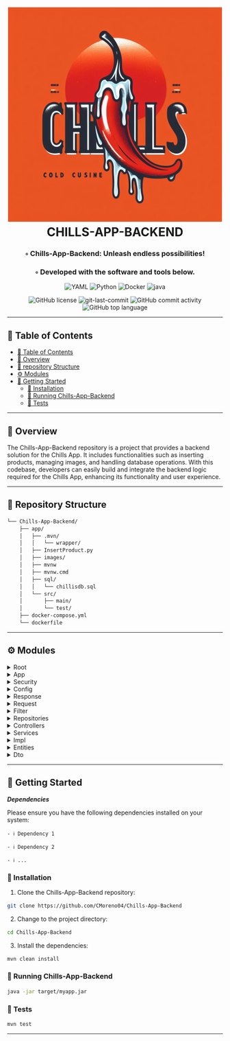 <div align="center">
<h1 align="center">
<img src="https://github.com/CMoreno04/Chills-App-Backend/blob/main/app/images/chills_cold.jpg" width="500"  />
<br>CHILLS-APP-BACKEND</h1>
<h3>◦ Chills-App-Backend: Unleash endless possibilities!</h3>
<h3>◦ Developed with the software and tools below.</h3>

<p align="center">
<img src="https://img.shields.io/badge/YAML-CB171E.svg?style=flat-square&logo=YAML&logoColor=white" alt="YAML" />
<img src="https://img.shields.io/badge/Python-3776AB.svg?style=flat-square&logo=Python&logoColor=white" alt="Python" />
<img src="https://img.shields.io/badge/Docker-2496ED.svg?style=flat-square&logo=Docker&logoColor=white" alt="Docker" />
<img src="https://img.shields.io/badge/java-%23ED8B00.svg?style=flat-square&logo=openjdk&logoColor=white" alt="java" />
</p>
<img src="https://img.shields.io/github/license/CMoreno04/Chills-App-Backend?style=flat-square&color=5D6D7E" alt="GitHub license" />
<img src="https://img.shields.io/github/last-commit/CMoreno04/Chills-App-Backend?style=flat-square&color=5D6D7E" alt="git-last-commit" />
<img src="https://img.shields.io/github/commit-activity/m/CMoreno04/Chills-App-Backend?style=flat-square&color=5D6D7E" alt="GitHub commit activity" />
<img src="https://img.shields.io/github/languages/top/CMoreno04/Chills-App-Backend?style=flat-square&color=5D6D7E" alt="GitHub top language" />
</div>

---

## 📖 Table of Contents
- [📖 Table of Contents](#-table-of-contents)
- [📍 Overview](#-overview)
- [📂 repository Structure](#-repository-structure)
- [⚙️ Modules](#modules)
- [🚀 Getting Started](#-getting-started)
    - [🔧 Installation](#-installation)
    - [🤖 Running Chills-App-Backend](#-running-Chills-App-Backend)
    - [🧪 Tests](#-tests)

---


## 📍 Overview

The Chills-App-Backend repository is a project that provides a backend solution for the Chills App. It includes functionalities such as inserting products, managing images, and handling database operations. With this codebase, developers can easily build and integrate the backend logic required for the Chills App, enhancing its functionality and user experience.

---

## 📂 Repository Structure

```sh
└── Chills-App-Backend/
    ├── app/
    │   ├── .mvn/
    │   │   └── wrapper/
    │   ├── InsertProduct.py
    │   ├── images/
    │   ├── mvnw
    │   ├── mvnw.cmd
    │   ├── sql/
    │   │   └── chillisdb.sql
    │   └── src/
    │       ├── main/
    │       └── test/
    ├── docker-compose.yml
    └── dockerfile

```

---


## ⚙️ Modules

<details closed><summary>Root</summary>

| File                                                                                               | Summary                                                                                                                                                                                                                                                                                                                                                                                                                                                                                                                                     |
| ---                                                                                                | ---                                                                                                                                                                                                                                                                                                                                                                                                                                                                                                                                         |
| [dockerfile](https://github.com/CMoreno04/Chills-App-Backend/blob/main/dockerfile)                 | Creates a Docker image for the Chills-App-Backend project. It uses an ARM-compatible base image with Maven and Java 17. The code sets the working directory, copies the pom.xml file to fetch dependencies, and then copies the src directory containing the source code. Maven is used to package the application without running tests. The code also exposes port 8081 and runs the built Spring Boot application using the packaged WAR file.                                                                                 |
| [docker-compose.yml](https://github.com/CMoreno04/Chills-App-Backend/blob/main/docker-compose.yml) | Defines a Docker Compose configuration file. It sets up multiple services, including the backend for a Chills Restaurant app, a MariaDB database, a React app, and an Nginx proxy. The Chills Restaurant backend service is configured with environment variables for the server, database, logging, and security settings. The MariaDB service is configured with a root password and a database. The React app is configured with an API URL. The Nginx proxy is configured with SSL certificates and a custom nginx.conf file. |

</details>

<details closed><summary>App</summary>

| File                                                                                                                                                      | Summary                                                                                                                                                                                                                                                                                                                                                                                                                                                                                                                                                                                                                              |
| ---                                                                                                                                                       | ---                                                                                                                                                                                                                                                                                                                                                                                                                                                                                                                                                                                                                                  |
| [mvnw.cmd](https://github.com/CMoreno04/Chills-App-Backend/blob/main/app/mvnw.cmd)                                                                        | A Windows batch script that starts the Apache Maven Wrapper, a tool that automatically downloads and configures the necessary Maven version for a project. It checks the presence and validity of the Java path, sets up the project base directory, downloads the Maven Wrapper if necessary, verifies its SHA-256 sum, and then runs Maven with the provided command line arguments. It also includes the option to execute pre and post scripts before and after the Maven Wrapper execution.                                                                                                                   |
| [mvnw](https://github.com/CMoreno04/Chills-App-Backend/blob/main/app/mvnw)                                                                                | A shell script that starts the Apache Maven Wrapper, which is a way to ensure that a specific version of Maven is used for a project, regardless of the version installed on the system. The script finds the project base directory, downloads the Maven wrapper if necessary, sets the Java and Maven environment variables, and then invokes the Maven wrapper to execute Maven commands with the specified arguments.                                                                                                                                                                                                |
| [InsertProduct.py](https://github.com/CMoreno04/Chills-App-Backend/blob/main/app/InsertProduct.py)                                                        | An implementation of a script called "InsertProduct.py" in the "Chills-App-Backend/app" directory. It utilizes the pymysql library to connect to a MySQL database called "chillisdb". The script inserts a list of products into the "MenuItem" table in the database. Each product has attributes such as name, price, description, imageUrl, and category. The script reads the image files specified in the "imageUrl" attribute and converts them into image blobs to be stored in the database. It then uses a bulk insert method to efficiently insert all the products into the database and commits the changes. |
| [AppApplicationTests.java](https://github.com/CMoreno04/Chills-App-Backend/blob/main/app/src/test/java/com/chillsrestaurant/app/AppApplicationTests.java) | A test class called "AppApplicationTests" located in the "app/src/test/java/com/chillsrestaurant/app" path. It uses the Spring Boot framework to test the application's context loading functionality. It is annotated with "@SpringBootTest" to indicate that it is a Spring Boot test. The "contextLoads" method is empty, indicating that it is a basic test to ensure that the application's context can be successfully loaded.                                                                                                                                                                                    |
| [ServletInitializer.java](https://github.com/CMoreno04/Chills-App-Backend/blob/main/app/src/main/java/com/chillsrestaurant/app/ServletInitializer.java)   | A Java class that extends SpringBootServletInitializer and overrides the configure() method. This class is responsible for configuring the Spring Boot application for deployment in a servlet container. It sets the main application class, AppApplication, as the source for the application.                                                                                                                                                                                                                                                                                                                         |
| [AppApplication.java](https://github.com/CMoreno04/Chills-App-Backend/blob/main/app/src/main/java/com/chillsrestaurant/app/AppApplication.java)           | Basic Spring Boot application starter class in Java. This is usually the entry point of a Spring Boot application, containing the `main` method that is required to run the application. The `@SpringBootApplication` annotation is a convenience annotation that adds:

- `@Configuration`: Tags the class as a source of bean definitions for the application context.
- `@EnableAutoConfiguration`: Tells Spring Boot to start adding beans based on classpath settings, other beans, and various property settings.
- `@ComponentScan`: Tells Spring to look for other components, configurations, and services in the `com.chillsrestaurant.app` package, allowing it to find controllers, services, etc.                                                                                                                                                                                                                                                                                                                                                                                                                                                                                                                                                                                                                     |

</details>

<details closed><summary>Security</summary>

| File                                                                                                                                                   | Summary                                                                                                                                                                             |
| ---                                                                                                                                                    | ---                                                                                                                                                                                 |
| [OpenApiConfig.java](https://github.com/CMoreno04/Chills-App-Backend/blob/main/app/src/main/java/com/chillsrestaurant/app/security/OpenApiConfig.java) |OpenApiConfig.java configures and provides an instance of OpenAPI for the Chills Restaurant API. It sets the title, version, and description for the API documentation. |

</details>

<details closed><summary>Config</summary>

| File                                                                                                                                                                          | Summary                                                                                                                                                                                                                                                                                                                                                           |
| ---                                                                                                                                                                           | ---                                                                                                                                                                                                                                                                                                                                                               |
| [SecurityConfiguration.java](https://github.com/CMoreno04/Chills-App-Backend/blob/main/app/src/main/java/com/chillsrestaurant/app/security/config/SecurityConfiguration.java) | Security Configuration for a Spring Boot application. It sets up various security features such as CSRF protection, CORS configuration, authorization rules, session management, and authentication providers. It also implements a JWT filter for authentication. Additionally, it defines a password encoder and an authentication manager. |

</details>

<details closed><summary>Response</summary>

| File                                                                                                                                                                                        | Summary                                                                                                                                                                                                                                                                                |
| ---                                                                                                                                                                                         | ---                                                                                                                                                                                                                                                                                    |
| [RegisteredResponse.java](https://github.com/CMoreno04/Chills-App-Backend/blob/main/app/src/main/java/com/chillsrestaurant/app/security/dao/response/RegisteredResponse.java)               | Java class that defines a response object for a security-related DAO operation in a Chills Restaurant application. The class has four annotations: @Data, @Builder, @NoArgsConstructor, and @AllArgsConstructor. It has a single field called "username" of type String. |
| [JwtAuthenticationResponse.java](https://github.com/CMoreno04/Chills-App-Backend/blob/main/app/src/main/java/com/chillsrestaurant/app/security/dao/response/JwtAuthenticationResponse.java) |  Class named "JwtAuthenticationResponse" that is meant to be a response object for JWT authentication. It has two properties: "token" and "role". The class is annotated with Lombok annotations for generating getters, setters, constructors, and builder methods. |

</details>

<details closed><summary>Request</summary>

| File                                                                                                                                                                               | Summary                                                                                                                                                                                                                                                                                                                                                                                                                                                             |
| ---                                                                                                                                                                                | ---                                                                                                                                                                                                                                                                                                                                                                                                                                                                 |
| [CustomerSigninRequest.java](https://github.com/CMoreno04/Chills-App-Backend/blob/main/app/src/main/java/com/chillsrestaurant/app/security/dao/request/CustomerSigninRequest.java) |  Java class called "CustomerSigninRequest" which extends another class called "SigninRequest". It represents a request for customer sign-in and includes a field for the username. The class uses Lombok annotations to automatically generate getters, setters, and constructor methods for the field.|
| [EmployeeSignUpRequest.java](https://github.com/CMoreno04/Chills-App-Backend/blob/main/app/src/main/java/com/chillsrestaurant/app/security/dao/request/EmployeeSignUpRequest.java) |  Java class named "EmployeeSignUpRequest" that extends another class called "SignUpRequest". It includes a data field called "employeeId" and utilizes Lombok annotations for generating getters, setters, equals, hashCode, and a default constructor. This class is used for representing a request object for employee sign-up functionality in a security-related DAO (Data Access Object) package of the Chills-App-Backend application. |
| [EmployeeSigninRequest.java](https://github.com/CMoreno04/Chills-App-Backend/blob/main/app/src/main/java/com/chillsrestaurant/app/security/dao/request/EmployeeSigninRequest.java) |  Java class named "EmployeeSigninRequest" which extends another class named "SigninRequest". It has a private field named "employeeId" and uses the Lombok library for generating getter, setter, constructor, and equals/hashCode methods. This class is located in a specific package within the "app/src/main/java/com/chillsrestaurant/app/security/dao/request" directory of a project named "Chills-App-Backend". |   
| [SignUpRequest.java](https://github.com/CMoreno04/Chills-App-Backend/blob/main/app/src/main/java/com/chillsrestaurant/app/security/dao/request/SignUpRequest.java)                 | Java class that defines a data transfer object (DTO) for a sign-up request. It contains properties for a user's first name, last name, email, password, and role. The class is annotated with Lombok annotations to automatically generate getters, setters, constructors, and other boilerplate code. This DTO is likely used for handling user registration in an application's security module.|

</details>

<details closed><summary>Filter</summary>

| File                                                                                                                                                                              | Summary                                                                                                                                                                                                                                                                                                                                                                                                                                                                            |
| ---                                                                                                                                                                               | ---                                                                                                                                                                                                                                                                                                                                                                                                                                                                                |
| [JwtAuthenticationFilter.java](https://github.com/CMoreno04/Chills-App-Backend/blob/main/app/src/main/java/com/chillsrestaurant/app/security/filter/JwtAuthenticationFilter.java) | Java class that represents a JWT (JSON Web Token) authentication filter. It is used to authenticate and authorize requests in a web application. The filter checks for a JWT in the request's "Authorization" header, extracts the user email from the token, and validates the token. If the token is valid, the filter sets the user's authentication details in the security context. It then allows the request to proceed to the next step in the filter chain. |

</details>

<details closed><summary>Repositories</summary>

| File                                                                                                                                                                 | Summary                                                                                                                                                                                                                                                                                                                                                                                                                                                                                      |
| ---                                                                                                                                                                  | ---                                                                                                                                                                                                                                                                                                                                                                                                                                                                                          |
| [CustomerRepository.java](https://github.com/CMoreno04/Chills-App-Backend/blob/main/app/src/main/java/com/chillsrestaurant/app/Repositories/CustomerRepository.java) | Java interface called CustomerRepository that extends the JpaRepository interface. It provides methods for accessing and manipulating Customer entities in a database. It includes methods for finding a customer by email, finding customer email by username, and performing other common CRUD operations on the Customer entity. The code also includes annotations for mapping the repository to the database and specifying SQL queries using the @Query annotation. |
| [EmployeeRepository.java](https://github.com/CMoreno04/Chills-App-Backend/blob/main/app/src/main/java/com/chillsrestaurant/app/Repositories/EmployeeRepository.java) | Java interface called EmployeeRepository that extends the JpaRepository interface. It provides methods for accessing and manipulating Employee entities in a database. It includes methods for finding a customer by email, finding customer email by username, and performing other common CRUD operations on the Employee entity. The code also includes annotations for mapping the repository to the database and specifying SQL queries using the @Query annotation.                                                                                                                                                                                                                                                                                                                                                                                                                                                                                    |
| [UserRepository.java](https://github.com/CMoreno04/Chills-App-Backend/blob/main/app/src/main/java/com/chillsrestaurant/app/Repositories/UserRepository.java)         | Repository interface in a Java project that uses Spring Data JPA. It extends the JpaRepository interface, which provides basic CRUD operations for the User entity. The interface declares a custom method "findByEmail", which allows finding a User entity by its email address. The UserRepository interface is also annotated with the @Repository annotation, indicating that it is a Spring-managed repository component.                                       |
| [MenuItemRepository.java](https://github.com/CMoreno04/Chills-App-Backend/blob/main/app/src/main/java/com/chillsrestaurant/app/Repositories/MenuItemRepository.java) | Repository interface named MenuItemRepository. It extends the JpaRepository interface, which is provided by the Spring Data JPA framework. This interface allows the application to perform CRUD operations (create, read, update, delete) on MenuItem objects stored in a database using Java Persistence API (JPA).                                                                                                                                                     |

</details>

<details closed><summary>Controllers</summary>

| File                                                                                                                                                                            | Summary                                                                                                                                                                                                                                                                                                                                                                                                                                                                                                      |
| ---                                                                                                                                                                             | ---                                                                                                                                                                                                                                                                                                                                                                                                                                                                                                          |
| [AuthenticationController.java](https://github.com/CMoreno04/Chills-App-Backend/blob/main/app/src/main/java/com/chillsrestaurant/app/Controllers/AuthenticationController.java) | AuthenticationController class, which is responsible for handling various authentication endpoints. It includes methods for employee and customer sign up, as well as sign in. Each method has an endpoint mapping, request body parameter, and an operation summary. The methods return appropriate ResponseEntity objects based on the request and authentication service responses. Overall, this code provides registration and sign-in services for both employees and customers. |
| [MenuItemController.java](https://github.com/CMoreno04/Chills-App-Backend/blob/main/app/src/main/java/com/chillsrestaurant/app/Controllers/MenuItemController.java)             | Java class called MenuItemController, which is a REST controller responsible for handling HTTP requests related to menu items in a restaurant app. It has a GET method that returns a list of menu items stored in a database. The controller uses MenuItemService, a service class, to retrieve the menu items from the database and return them as a response.                                                                                                                          |

</details>

<details closed><summary>Services</summary>

| File                                                                                                                                                                   | Summary                                                                                                                                                                                                                                                                                                                                                                                                                               |
| ---                                                                                                                                                                    | ---                                                                                                                                                                                                                                                                                                                                                                                                                                   |
| [JwtService.java](https://github.com/CMoreno04/Chills-App-Backend/blob/main/app/src/main/java/com/chillsrestaurant/app/Services/JwtService.java)                       | Interface called JwtService that contains three methods. The extractUserName method takes a token and returns the username extracted from the token. The generateToken method takes a UserDetails object and generates a token based on the user details. The isTokenValid method takes a token and a UserDetails object and checks if the token is valid for the given user details.                         |
| [UserService.java](https://github.com/CMoreno04/Chills-App-Backend/blob/main/app/src/main/java/com/chillsrestaurant/app/Services/UserService.java)                     | Interface called UserService that extends the UserDetailsService interface from the Spring Security framework. The UserService interface has one method, userDetailsService(), which returns an instance of the UserDetailsService interface.                                                                                                                                                                 |
| [MenuItemService.java](https://github.com/CMoreno04/Chills-App-Backend/blob/main/app/src/main/java/com/chillsrestaurant/app/Services/MenuItemService.java)             | Service class called `MenuItemService` in the `com.chillsrestaurant.app.Services` package. This class contains a method `getAllProducts` which retrieves all menu items from the database using the `MenuItemRepository`. It returns a list of `MenuItemDTO` objects, which are created from the retrieved menu items. The `MenuItemService` is annotated with `@Service` to indicate that it is a Spring service. |
| [AuthenticationService.java](https://github.com/CMoreno04/Chills-App-Backend/blob/main/app/src/main/java/com/chillsrestaurant/app/Services/AuthenticationService.java) | Interface for an authentication service in a restaurant application. It includes methods for signing up and signing in users, taking in request objects and returning a response object with a JWT authentication token.                                                                                                                                                                                               |

</details>

<details closed><summary>Impl</summary>

| File                                                                                                                                                                                | Summary                                                                                                                                                                                                                                                                                                                                                                                                                                                                                                                                                                                                                               |
| ---                                                                                                                                                                                 | ---                                                                                                                                                                                                                                                                                                                                                                                                                                                                                                                                                                                                                                   |
| [JwtServiceImpl.java](https://github.com/CMoreno04/Chills-App-Backend/blob/main/app/src/main/java/com/chillsrestaurant/app/Services/Impl/JwtServiceImpl.java)                       | Java class that implements the JwtService interface for handling JSON Web Tokens (JWT) in a Spring Boot application. It provides methods for extracting the username from a token, generating a token based on user details, and validating the token's authenticity and expiration. The class uses the io.jsonwebtoken library for parsing and generating JWTs, and it also includes methods for extracting specific claims from a token and retrieving the token's expiration date. The signing key for JWTs is injected from an external configuration file.                                                        |
| [UserServiceImpl.java](https://github.com/CMoreno04/Chills-App-Backend/blob/main/app/src/main/java/com/chillsrestaurant/app/Services/Impl/UserServiceImpl.java)                     | Defines a service class `UserServiceImpl` in a Spring Boot application that implements a custom `UserService` interface. This service is responsible for integrating with Spring Security by providing a `UserDetailsService` that loads user-specific data.
The `UserServiceImpl` class is annotated with `@Service`, indicating that it's a Spring managed service bean. It implements the `UserService` interface and defines the `userDetailsService` method, which returns an anonymous inner class that implements `UserDetailsService`. This inner class provides the `loadUserByUsername` method, crucial for user authentication in Spring Security.

Here's a breakdown of the code and its components:

- `@Service`: This annotation marks the class as a Spring service stereotype. It's a specialization of `@Component`, and it allows the Spring framework to detect this class for dependency injection.

- `@Autowired`: This is used to auto-wire the `UserRepository` bean, which presumably is an interface extending `Spring Data JPA`'s `JpaRepository`. It injects an instance of `UserRepository` into the `UserServiceImpl` service.

- `userDetailsService` method: This method overrides a method from the `UserService` interface. It provides an implementation of the `UserDetailsService` interface.

- `loadUserByUsername`: This is the only method in the `UserDetailsService` interface. It's used by Spring Security to load user details and perform authentication. The `findByEmail` method suggests that in this application, the email is used as the username for authentication purposes. If a user with the given email (username) isn't found, a `UsernameNotFoundException` is thrown.
                                                                                                                                                                                                                                                                                                                                                                                                                                                                                                                                                                                                                           |
| [AuthenticationServiceImpl.java](https://github.com/CMoreno04/Chills-App-Backend/blob/main/app/src/main/java/com/chillsrestaurant/app/Services/Impl/AuthenticationServiceImpl.java) | Java implementation of the Authentication Service. It provides functionalities for user signup and signin. The code includes methods to handle signup and signin requests for both employees and customers. The signup method takes a SignUpRequest and uses it to create a new user. The user's information is then stored in either the Employee or Customer repository. The signin method takes a SigninRequest and authenticates the user based on their email and password. If authentication is successful, a JWT (JSON Web Token) is generated using the JwtService and returned as a JwtAuthenticationResponse. |

</details>

<details closed><summary>Entities</summary>

| File                                                                                                                                               | Summary                                                                                                                                                                                                                                                                                                                                                                                                                                                                                                                                     |
| ---                                                                                                                                                | ---                                                                                                                                                                                                                                                                                                                                                                                                                                                                                                                                         |
| [Order.java](https://github.com/CMoreno04/Chills-App-Backend/blob/main/app/src/main/java/com/chillsrestaurant/app/Entities/Order.java)             | Java class "Order" in the Chills-App-Backend project. It defines the entity class for an order, including attributes such as id, orderTime, status, customer, employee, orderItems, and notes. It utilizes JPA annotations for database mapping and Lombok annotations for generating default constructors, getters, and setters.                                                                                                                                                                          |
| [OrderItem.java](https://github.com/CMoreno04/Chills-App-Backend/blob/main/app/src/main/java/com/chillsrestaurant/app/Entities/OrderItem.java)     | OrderItem entity class for the Chills-App-Backend. It is used to represent an individual item in an order at a restaurant. The OrderItem has properties such as id, order (referring to the order it belongs to), menuItem (referring to the menu item being ordered), quantity, and specialInstructions. The class uses JPA annotations for mapping to the database and Lombok annotations for generating getters, setters, and constructors.                                                                   |
| [Customer.java](https://github.com/CMoreno04/Chills-App-Backend/blob/main/app/src/main/java/com/chillsrestaurant/app/Entities/Customer.java)       |Customer class within the Chills-App-Backend project. It is a Java class that represents a customer entity in a restaurant application. The Customer class extends the User class and is annotated with the jakarta.persistence.Entity annotation, indicating that it is a persistent entity in a database. It includes a username field and overrides the getUsername() method from the User class to return the value of the username field. The class also uses lombok annotations for generating boilerplate code. |
| [OrderStatus.java](https://github.com/CMoreno04/Chills-App-Backend/blob/main/app/src/main/java/com/chillsrestaurant/app/Entities/OrderStatus.java) | Enumeration class called OrderStatus, which represents the different statuses that an order can have in a restaurant application. The possible order statuses are PENDING, IN_PROGRESS, COMPLETED, and CANCELED. This class is located in the Entities package of the project under the path `app/src/main/java/com/chillsrestaurant/app/Entities/OrderStatus.java`.                                                                                                                                                |
| [User.java](https://github.com/CMoreno04/Chills-App-Backend/blob/main/app/src/main/java/com/chillsrestaurant/app/Entities/User.java)               | User entity for a Chills Restaurant application backend. It defines the properties and behaviors of a User object, including attributes like id, firstName, lastName, email, password, and role. It implements the UserDetails interface and provides methods for authentication and authorization. The User class also defines the necessary annotations for persistence and inheritance.                                                                                                                          |
| [MenuItem.java](https://github.com/CMoreno04/Chills-App-Backend/blob/main/app/src/main/java/com/chillsrestaurant/app/Entities/MenuItem.java)       | MenuItem entity in the Chills-App-Backend project. It defines the structure and properties of a menu item, including the ID, price, description, name, category, and image. The image is stored as a byte array in a column defined as a LONGBLOB type.                                                                                                                                                                                                                                                             |
| [Role.java](https://github.com/CMoreno04/Chills-App-Backend/blob/main/app/src/main/java/com/chillsrestaurant/app/Entities/Role.java)               | n enumeration called "Role" within the "Entities" package. It includes three predefined values: CUSTOMER, ADMIN, and EMPLOYEE. This enumeration is used to represent different roles within a restaurant application.                                                                                                                                                                                                                                                                                                     |
| [Employee.java](https://github.com/CMoreno04/Chills-App-Backend/blob/main/app/src/main/java/com/chillsrestaurant/app/Entities/Employee.java)       | Java class named "Employee" that represents an entity in a Chills Restaurant application. It extends the "User" class and adds an additional field called "employeeId". The class overrides two methods from the superclass to return the ID and email of the employee. The class is annotated with various Lombok annotations for generating getter and setter methods, constructors, and builder methods. It is also annotated as an entity for persistence purposes.                                                       |

</details>

<details closed><summary>Dto</summary>

| File                                                                                                                                                   | Summary                                                                                                                                                                                                                                                                                                                                                                                                                                                                             |
| ---                                                                                                                                                    | ---                                                                                                                                                                                                                                                                                                                                                                                                                                                                                 |
| [MenuItemDTO.java](https://github.com/CMoreno04/Chills-App-Backend/blob/main/app/src/main/java/com/chillsrestaurant/app/Entities/dto/MenuItemDTO.java) | Data Transfer Object (DTO) class named MenuItemDTO.java. It represents a menu item entity and provides a way to transfer data between layers of the application. The class has fields for id, price, description, name, category, and image. It also has a constructor that takes a MenuItem object and sets the corresponding field values. The image field is encoded using Base64 encoding before setting it in the DTO object.                                    |
| [OrderDTO.java](https://github.com/CMoreno04/Chills-App-Backend/blob/main/app/src/main/java/com/chillsrestaurant/app/Entities/dto/OrderDTO.java)       | Java class that defines a Data Transfer Object (DTO) called OrderDTO. It represents an order entity and contains various properties such as order ID, order time, status, notes, and customer and employee details. It also includes inner DTO classes for customer, employee, order item, and menu item, each with their respective properties. The class utilizes Lombok annotations to automatically generate no-args constructors, getters, and setters. |

</details>

---

## 🚀 Getting Started

***Dependencies***

Please ensure you have the following dependencies installed on your system:

`- ℹ️ Dependency 1`

`- ℹ️ Dependency 2`

`- ℹ️ ...`

### 🔧 Installation

1. Clone the Chills-App-Backend repository:
```sh
git clone https://github.com/CMoreno04/Chills-App-Backend
```

2. Change to the project directory:
```sh
cd Chills-App-Backend
```

3. Install the dependencies:
```sh
mvn clean install
```

### 🤖 Running Chills-App-Backend

```sh
java -jar target/myapp.jar
```

### 🧪 Tests
```sh
mvn test
```

---
